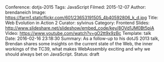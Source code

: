 Conference: dotjs-2015
Tags: JavaScript
Filmed: 2015-12-07
Author: brendaneich
Image: https://farm1.staticflickr.com/601/23653191505_4b40592806_k_d.jpg
Title: Web Evolution in Action 2
Curator: sylvinus
Category: Frontend
Slides: http://www.slideshare.net/slideshow/embed_code/key/8OVd1JM0Bt5piA
Video: https://www.youtube.com/watch?v=gO2tt9x9zBc
Template: talk
Date: 2016-02-16 23:18:30
Summary: As a follow-up to his dotJS 2013 talk, Brendan shares some insights on the current state of the Web, the inner workings of the TC39, what makes WebAssembly exciting and why we should always bet on JavaScript.
Status: draft